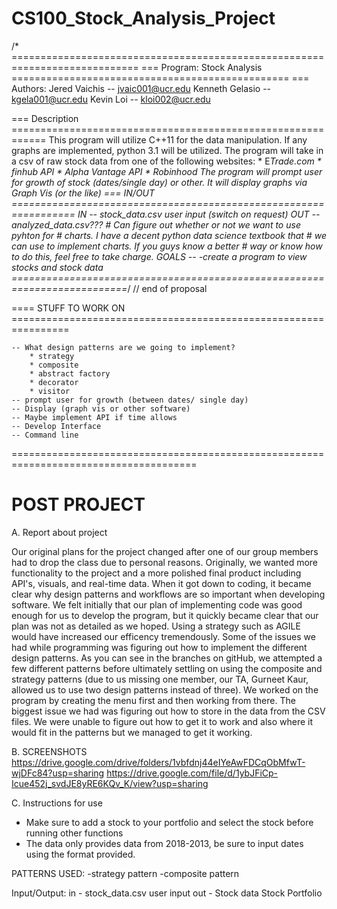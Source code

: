 # CS100_Stock_Analysis_Project
/* ============================================================================
   === Program: Stock Analysis ================================================
   === Authors:	Jered Vaichis	-- jvaic001@ucr.edu
		Kenneth Gelasio -- kgela001@ucr.edu
		Kevin Loi	-- kloi002@ucr.edu 

   === Description ============================================================
	    This program will utilize C++11 for the data manipulation. If any
	    graphs are implemented, python 3.1 will be utilized. The program 
	    will take in a csv of raw stock data from one of the following
	    websites:
		* E*Trade.com
		* finhub API
		* Alpha Vantage API
		* Robinhood
	    The program will prompt user for growth of stock (dates/single day)
	    or other. It will display graphs via Graph Vis (or the like)
   === IN/OUT =================================================================
	    IN	-- stock_data.csv
		   user input (switch on request)
	    OUT	-- analyzed_data.csv???
		    # Can figure out whether or not we want to use pyhton for
		    # charts. I have a decent python data science textbook that
		    # we can use to implement charts. If you guys know a better
		    # way or know how to do this, feel free to take charge.
	   GOALS --
	   -create a program to view stocks and stock data
   ==========================================================================*/
// end of proposal



==== STUFF TO WORK ON ================================================================

	-- What design patterns are we going to implement?
	    * strategy
	    * composite
	    * abstract factory
	    * decorator
	    * visitor
    -- prompt user for growth (between dates/ single day)
    -- Display (graph vis or other software)
    -- Maybe implement API if time allows
    -- Develop Interface
    -- Command line
======================================================================================


POST PROJECT
======================================================================================

A. Report about project

  Our original plans for the project changed after one of our group members had to drop the
class due to personal reasons. Originally, we wanted more functionality to the project and a 
more polished final product including API's, visuals, and real-time data.
  When it got down to coding, it became clear why design patterns and workflows are so important
 when developing software. We felt initially that our plan of implementing code was good enough 
 for us to develop the program, but it quickly became clear that our plan was not as detailed as 
 we hoped. Using a strategy such as AGILE would have increased our efficency tremendously.
  Some of the issues we had while programming was figuring out how to implement the different design 
 patterns. As you can see in the branches on gitHub, we attempted a few different patterns before 
 ultimately settling on using the composite and strategy patterns (due to us missing one member,
 our TA, Gurneet Kaur, allowed us to use two design patterns instead of three).
  We worked on the program by creating the menu first and then working from there. The biggest 
  issue we had was figuring out how to store in the data from the CSV files. We were unable to 
  figure out how to get it to work and also where it would fit in the patterns but we managed to
  get it working.
  
  
B. SCREENSHOTS
https://drive.google.com/drive/folders/1vbfdnj44eIYeAwFDCqObMfwT-wjDFc84?usp=sharing
https://drive.google.com/file/d/1ybJFiCp-Icue452j_svdJE8yRE6KQv_K/view?usp=sharing

C. Instructions for use
- Make sure to add a stock to your portfolio and select the stock before running other functions
- The data only provides data from 2018-2013, be sure to input dates using the format provided.
 

PATTERNS USED:
-strategy pattern
-composite pattern

Input/Output:
in - stock_data.csv
	user input
out - Stock data
	Stock Portfolio
